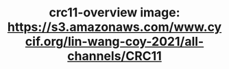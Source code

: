 ---
title: "crc11-overview
image: https://s3.amazonaws.com/www.cycif.org/lin-wang-coy-2021/all-channels/CRC11"
layout: osd-exhibit
paper: config-HTA-CRCATLAS-1
figure: crc11-overview
---
